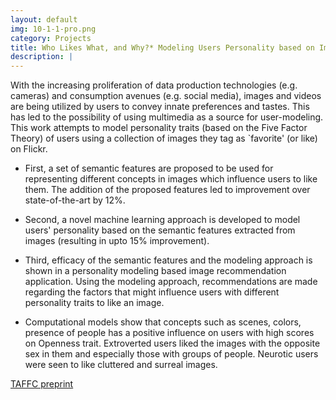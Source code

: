 ```yaml
---
layout: default
img: 10-1-1-pro.png
category: Projects
title: Who Likes What, and Why?* Modeling Users Personality based on Image Likes
description: |
---
```

With the increasing proliferation of data production technologies (e.g. cameras) and consumption avenues (e.g. social media), images and videos are being utilized by users to convey innate preferences and tastes. This has led to the possibility of using multimedia as a source for user-modeling. This work attempts to model personality traits (based on the Five Factor Theory) of users using a collection of images they tag as `favorite' (or like) on Flickr.    

  * First, a set of semantic features are proposed to be used for representing different concepts in images which influence users to like them. The addition of the proposed features led to improvement over state-of-the-art by 12%.   
  
  * Second, a novel machine learning approach is developed to model users' personality based on the semantic features extracted from images (resulting in upto 15\% improvement).     

  * Third, efficacy of the semantic features and the modeling approach is shown in a personality modeling based image recommendation application. Using the modeling approach, recommendations are made regarding the factors that might influence users with different personality traits to like an image.    
 
  * Computational models show that concepts such as scenes, colors, presence of people has a positive influence on users with high scores on Openness trait. Extroverted users liked the images with the opposite sex in them and especially those with groups of people. Neurotic users were seen to like cluttered  and surreal images. 
  
[TAFFC preprint](https://www.dropbox.com/s/nk1eunrmiqv8t9t/R2.pdf?dl=1)
